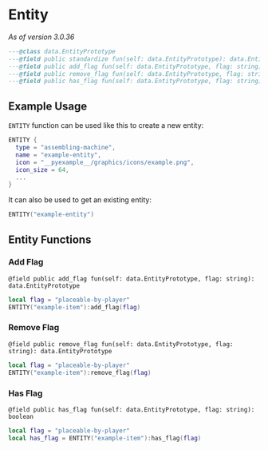 # Entity
*As of version 3.0.36*<br>
```lua
---@class data.EntityPrototype
---@field public standardize fun(self: data.EntityPrototype): data.EntityPrototype
---@field public add_flag fun(self: data.EntityPrototype, flag: string): data.EntityPrototype
---@field public remove_flag fun(self: data.EntityPrototype, flag: string): data.EntityPrototype
---@field public has_flag fun(self: data.EntityPrototype, flag: string): boolean
```

## Example Usage
`ENTITY` function can be used like this to create a new entity:
```lua
ENTITY {
  type = "assembling-machine",
  name = "example-entity",
  icon = "__pyexample__/graphics/icons/example.png",
  icon_size = 64,
  ...
}
```
It can also be used to get an existing entity:
```lua
ENTITY("example-entity")
```

## Entity Functions
### Add Flag
`@field public add_flag fun(self: data.EntityPrototype, flag: string): data.EntityPrototype`
```lua
local flag = "placeable-by-player"
ENTITY("example-item"):add_flag(flag)
```

### Remove Flag
`@field public remove_flag fun(self: data.EntityPrototype, flag: string): data.EntityPrototype`
```lua
local flag = "placeable-by-player"
ENTITY("example-item"):remove_flag(flag)
```

### Has Flag
`@field public has_flag fun(self: data.EntityPrototype, flag: string): boolean`
```lua
local flag = "placeable-by-player"
local has_flag = ENTITY("example-item"):has_flag(flag)
```
